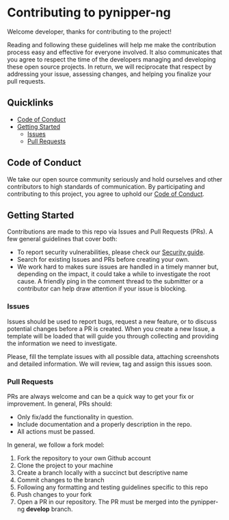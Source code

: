 # Contributing to pynipper-ng

Welcome developer, thanks for contributing to the project!

Reading and following these guidelines will help me make the contribution process easy and effective for everyone involved. It also communicates that you agree to respect the time of the developers managing and developing these open source projects. In return, we will reciprocate that respect by addressing your issue, assessing changes, and helping you finalize your pull requests.

## Quicklinks

* [Code of Conduct](#code-of-conduct)
* [Getting Started](#getting-started)
    * [Issues](#issues)
    * [Pull Requests](#pull-requests)

## Code of Conduct

We take our open source community seriously and hold ourselves and other contributors to high standards of communication. By participating and contributing to this project, you agree to uphold our [Code of Conduct](https://github.com/syn-4ck/pynipper-ng/blob/master/CODE_OF_CONDUCT.md).

## Getting Started

Contributions are made to this repo via Issues and Pull Requests (PRs). A few general guidelines that cover both:

- To report security vulnerabilities, please check our [Security guide](https://github.com/syn-4ck/pynipper-ng/blob/master/SECURITY.md).
- Search for existing Issues and PRs before creating your own.
- We work hard to makes sure issues are handled in a timely manner but, depending on the impact, it could take a while to investigate the root cause. A friendly ping in the comment thread to the submitter or a contributor can help draw attention if your issue is blocking.

### Issues

Issues should be used to report bugs, request a new feature, or to discuss potential changes before a PR is created. When you create a new Issue, a template will be loaded that will guide you through collecting and providing the information we need to investigate.

Please, fill the template issues with all possible data, attaching screenshots and detailed information. We will review, tag and assign this issues soon.

### Pull Requests

PRs are always welcome and can be a quick way to get your fix or improvement. In general, PRs should:

- Only fix/add the functionality in question.
- Include documentation and a properly description in the repo.
- All actions must be passed.

In general, we follow a fork model:

1. Fork the repository to your own Github account
2. Clone the project to your machine
3. Create a branch locally with a succinct but descriptive name
4. Commit changes to the branch
5. Following any formatting and testing guidelines specific to this repo
6. Push changes to your fork
7. Open a PR in our repository. The PR must be merged into the pynipper-ng **develop** branch.
